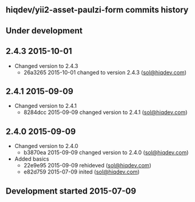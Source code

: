hiqdev/yii2-asset-paulzi-form commits history
---------------------------------------------

## Under development


## 2.4.3 2015-10-01

- Changed version to 2.4.3
    - 26a3265 2015-10-01 changed to version 2.4.3 (sol@hiqdev.com)

## 2.4.1 2015-09-09

- Changed version to 2.4.1
    - 8284dcc 2015-09-09 changed version to 2.4.1 (sol@hiqdev.com)

## 2.4.0 2015-09-09

- Changed version to 2.4.0
    - b3870ea 2015-09-09 changed version to 2.4.0 (sol@hiqdev.com)
- Added basics
    - 22e9e95 2015-09-09 rehideved (sol@hiqdev.com)
    - e82d759 2015-07-09 inited (sol@hiqdev.com)

## Development started 2015-07-09


